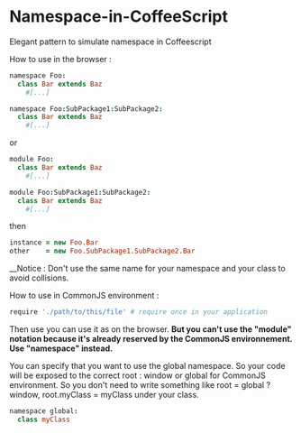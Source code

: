Namespace-in-CoffeeScript
=========================

Elegant pattern to simulate namespace in Coffeescript

How to use in the browser :

```coffeescript
namespace Foo:
  class Bar extends Baz
    #[...]
```

```coffeescript
namespace Foo:SubPackage1:SubPackage2:
  class Bar extends Baz
    #[...]
```

or

```coffeescript
module Foo:
  class Bar extends Baz
    #[...]
```

```coffeescript
module Foo:SubPackage1:SubPackage2:
  class Bar extends Baz
    #[...]
```

then

```coffeescript
instance = new Foo.Bar
other    = new Foo.SubPackage1.SubPackage2.Bar
```

__Notice : Don't use the same name for your namespace and your class to avoid collisions.

How to use in CommonJS environment :

```coffeescript
require './path/to/this/file' # require once in your application
```

Then use you can use it as on the browser. 
__But you can't use the "module" notation because it's already reserved by the CommonJS environnement. Use "namespace" instead.__

You can specify that you want to use the global namespace. So your code will be exposed to the correct root : window or global for CommonJS environment.
So you don't need to write something like root = global ? window, root.myClass = myClass under your class.

```coffeescript
namespace global:
  class myClass
```
